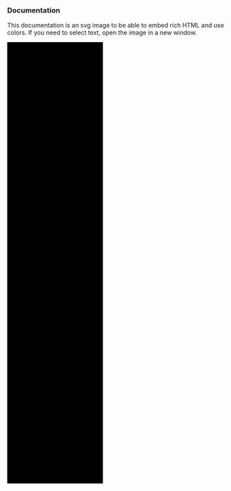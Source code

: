 ### Documentation
This documentation is an svg image to be able to embed rich HTML and use colors. If you need to select text, open the image in a new window.

![](./documentation.svg)
